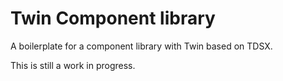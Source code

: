 # Twin Component library
A boilerplate for a component library with Twin based on TDSX.

This is still a work in progress.